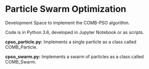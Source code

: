 # Particle Swarm Optimization

Development Space to implement the COMB-PSO algorithm.

Code is in Python 3.6, developed in Jupyter Notebook or as scripts.

**cpso_particle.py:** Implements a single particle as a class called
COMB\_Particle.

**cpso_swarm.py:** Implements a swarm of particles as a class called
COMB\_Swarm.
